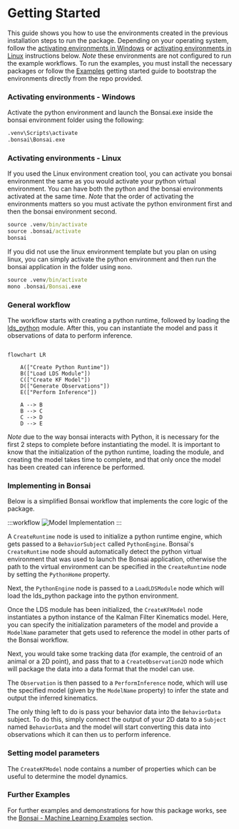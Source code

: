 # Getting Started

This guide shows you how to use the environments created in the previous installation steps to run the package. Depending on your operating system, follow the [activating environments in Windows](#activating-environments---windows) or [activating environments in Linux](#activating-environments---linux) instructions below. *Note* these environments are not configured to run the example workflows. To run the examples, you must install the necessary packages or follow the [Examples](../../../examples/README.md) getting started guide to bootstrap the environments directly from the repo provided.

### Activating environments - Windows

Activate the python environment and launch the Bonsai.exe inside the bonsai environment folder using the following:

```cmd
.venv\Scripts\activate
.bonsai\Bonsai.exe
```

### Activating environments - Linux

If you used the Linux environment creation tool, you can activate you bonsai environment the same as you would activate your python virtual environment. You can have both the python and the bonsai environments activated at the same time. *Note* that the order of activating the environments matters so you must activate the python environment first and then the bonsai environment second.

```cmd
source .venv/bin/activate
source .bonsai/activate
bonsai
```

If you did not use the linux environment template but you plan on using linux, you can simply activate the python environment and then run the bonsai application in the folder using `mono`.

```cmd
source .venv/bin/activate
mono .bonsai/Bonsai.exe
```

### General workflow

The workflow starts with creating a python runtime, followed by loading the [lds_python](https://github.com/joacorapela/lds_python) module. After this, you can instantiate the model and pass it observations of data to perform inference.

```mermaid

flowchart LR

    A(["Create Python Runtime"])
    B(["Load LDS Module"])
    C(["Create KF Model"])
    D(["Generate Observations"])
    E(["Perform Inference"])

    A --> B
    B --> C
    C --> D
    D --> E

```

*Note* due to the way bonsai interacts with Python, it is necessary for the first 2 steps to complete before instantiating the model. It is important to know that the initialization of the python runtime, loading the module, and creating the model takes time to complete, and that only once the model has been created can inference be performed.

### Implementing in Bonsai

Below is a simplified Bonsai workflow that implements the core logic of the package.

:::workflow
![Model Implementation](~/workflows/KFModelImplementation.bonsai)
:::

A `CreateRuntime` node is used to initialize a python runtime engine, which gets passed to a `BehaviorSubject` called `PythonEngine`. Bonsai's `CreateRuntime` node should automatically detect the python virtual environment that was used to launch the Bonsai application, otherwise the path to the virtual environment can be specified in the `CreateRuntime` node by setting the `PythonHome` property.

Next, the `PythonEngine` node is passed to a `LoadLDSModule` node which will load the lds_python package into the python environment.

Once the LDS module has been initialized, the `CreateKFModel` node instantiates a python instance of the Kalman Filter Kinematics model. Here, you can specify the initialization parameters of the model and provide a `ModelName` parameter that gets used to reference the model in other parts of the Bonsai workflow.

Next, you would take some tracking data (for example, the centroid of an animal or a 2D point), and pass that to a `CreateObservation2D` node which will package the data into a data format that the model can use.

The `Observation` is then passed to a `PerformInference` node, which will use the specified model (given by the `ModelName` property) to infer the state and output the inferred kinematics.

The only thing left to do is pass your behavior data into the `BehaviorData` subject. To do this, simply connect the output of your 2D data to a `Subject` named `BehaviorData` and the model will start converting this data into observations which it can then us to perform inference.

### Setting model parameters

The `CreateKFModel` node contains a number of properties which can be useful to determine the model dynamics. 

### Further Examples

For further examples and demonstrations for how this package works, see the [Bonsai - Machine Learning Examples](../../../examples/README.md) section.
